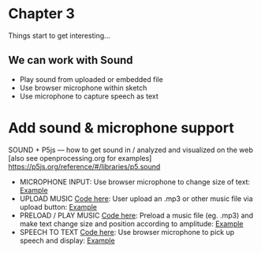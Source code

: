 # Chapter 3
Things start to get interesting...
## We can work with Sound
* Play sound from uploaded or embedded file
* Use browser microphone within sketch
* Use microphone to capture speech as text
# Add sound & microphone support
SOUND + P5js — how to get sound in / analyzed and visualized on the web [also see openprocessing.org for examples]	https://p5js.org/reference/#/libraries/p5.sound
* MICROPHONE INPUT: Use browser microphone to change size of text: [Example](https://karenanndonnachie.github.io/AtotheK/Chapter_3/sound/soundTestMicrophone/index.html)
* UPLOAD MUSIC [Code here](loadSong/): User upload an .mp3 or other music file via upload button: [Example](https://karenanndonnachie.github.io/AtotheK/Chapter_3/sound/loadSong/index.html)<br/>
* PRELOAD / PLAY MUSIC [Code here](soundTest/): Preload a music file (eg. .mp3) and make text change size and position according to amplitude: [Example](https://karenanndonnachie.github.io/AtotheK/Chapter_3/sound/soundTest/index.html)
* SPEECH TO TEXT [Code here](Speech/): Use browser microphone to pick up speech and display: [Example](https://karenanndonnachie.github.io/AtotheK/Chapter_3/sound/Speech/index.html)
